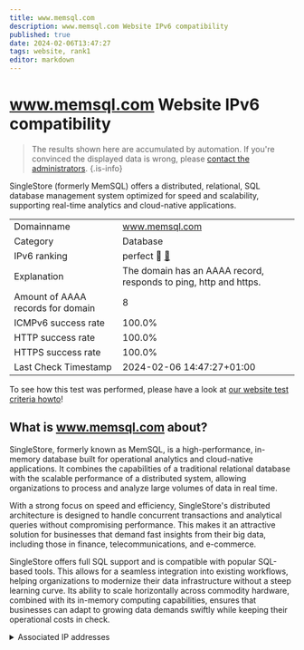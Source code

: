 ```yaml
---
title: www.memsql.com
description: www.memsql.com Website IPv6 compatibility
published: true
date: 2024-02-06T13:47:27
tags: website, rank1
editor: markdown
---
```


# www.memsql.com Website IPv6 compatibility

> The results shown here are accumulated by automation. If you're convinced the displayed data is wrong, please [contact the administrators](/howto/chat). 
{.is-info}

SingleStore (formerly MemSQL) offers a distributed, relational, SQL database management system optimized for speed and scalability, supporting real-time analytics and cloud-native applications.


|   |   |
| - | - |
| Domainname | www.memsql.com
| Category | Database |
| IPv6 ranking | perfect :1st_place_medal: [🔗](/howto/ranking) |
| Explanation | The domain has an AAAA record, responds to ping, http and https. |
| Amount of AAAA records for domain | 8 |
| ICMPv6 success rate | 100.0%|
| HTTP success rate | 100.0% |
| HTTPS success rate | 100.0% |
| Last Check Timestamp | 2024-02-06 14:47:27+01:00 |

To see how this test was performed, please have a look at [our website test criteria howto](/howto/testcriteria/website)!


## What is www.memsql.com about?
SingleStore, formerly known as MemSQL, is a high-performance, in-memory database built for operational analytics and cloud-native applications. It combines the capabilities of a traditional relational database with the scalable performance of a distributed system, allowing organizations to process and analyze large volumes of data in real time.

With a strong focus on speed and efficiency, SingleStore's distributed architecture is designed to handle concurrent transactions and analytical queries without compromising performance. This makes it an attractive solution for businesses that demand fast insights from their big data, including those in finance, telecommunications, and e-commerce.

SingleStore offers full SQL support and is compatible with popular SQL-based tools. This allows for a seamless integration into existing workflows, helping organizations to modernize their data infrastructure without a steep learning curve. Its ability to scale horizontally across commodity hardware, combined with its in-memory computing capabilities, ensures that businesses can adapt to growing data demands swiftly while keeping their operational costs in check.



<details>
<summary>Associated IP addresses</summary>

2600:9000:2156:3800:1d:6ef1:2fc0:93a1

2600:9000:2156:7400:1d:6ef1:2fc0:93a1

2600:9000:2156:9600:1d:6ef1:2fc0:93a1

2600:9000:2156:c200:1d:6ef1:2fc0:93a1

2600:9000:2156:c400:1d:6ef1:2fc0:93a1

2600:9000:2156:e200:1d:6ef1:2fc0:93a1

2600:9000:2156:400:1d:6ef1:2fc0:93a1

2600:9000:2156:3000:1d:6ef1:2fc0:93a1

</details>
